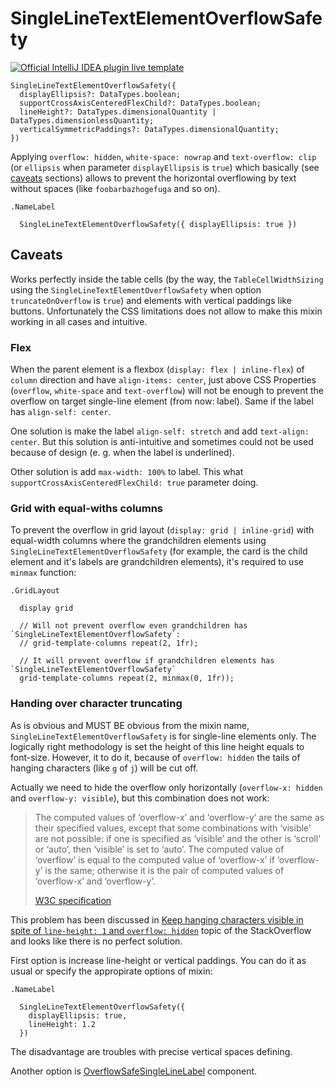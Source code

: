 # SingleLineTextElementOverflowSafety

[![Official IntelliJ IDEA plugin live template](https://img.shields.io/badge/IntelliJ_IDEA_Live_Template-slteos-blue.svg?style=flat)](https://plugins.jetbrains.com/plugin/17677-yamato-daiwa-frontend)

```
SingleLineTextElementOverflowSafety({
  displayEllipsis?: DataTypes.boolean;
  supportCrossAxisCenteredFlexChild?: DataTypes.boolean;
  lineHeight?: DataTypes.dimensionalQuantity | DataTypes.dimensionlessQuantity;
  verticalSymmetricPaddings?: DataTypes.dimensionalQuantity;
})
```

Applying `overflow: hidden`, `white-space: nowrap` and `text-overflow: clip` (or `ellipsis` when parameter `displayEllipsis`
is `true`) which basically (see [caveats](#Caveats) sections) allows to prevent the horizontal overflowing by text without
spaces (like `foobarbazhogefuga` and so on).

```
.NameLabel

  SingleLineTextElementOverflowSafety({ displayEllipsis: true })
```


## Caveats

Works perfectly inside the table cells (by the way, the `TableCellWidthSizing` using the `SingleLineTextElementOverflowSafety`
when option `truncateOnOverflow` is `true`) and elements with vertical paddings like buttons. Unfortunately the CSS limitations
does not allow to make this mixin working in all cases and intuitive.

### Flex

When the parent element is a flexbox (`display: flex | inline-flex`) of `column` direction and have `align-items: center`,
just above CSS Properties (`overflow`, `white-space` and `text-overflow`) will not be enough to prevent the overflow on
target single-line element (from now: label). Same if the label has `align-self: center`.

One solution is make the label `align-self: stretch` and add `text-align: center`.
But this solution is anti-intuitive and sometimes could not be used because of design (e. g. when the label is underlined).

Other solution is add `max-width: 100%` to label. This what `supportCrossAxisCenteredFlexChild: true` parameter doing. 


### Grid with equal-withs columns

To prevent the overflow in grid layout (`display: grid | inline-grid`) with equal-width columns where the grandchildren 
elements using `SingleLineTextElementOverflowSafety` (for example, the card is the child element and it's labels are 
grandchildren elements), it's required to use `minmax` function: 

```stylus
.GridLayout

  display grid
  
  // Will not prevent overflow even grandchildren has `SingleLineTextElementOverflowSafety`:
  // grid-template-columns repeat(2, 1fr); 

  // It will prevent overflow if grandchildren elements has `SingleLineTextElementOverflowSafety`
  grid-template-columns repeat(2, minmax(0, 1fr));
```


### Handing over character truncating

As is obvious and MUST BE obvious from the mixin name, `SingleLineTextElementOverflowSafety` is for single-line elements
only. The logically right methodology is set the height of this line height equals to font-size. However, it to do it,
because of `overflow: hidden` the tails of hanging characters (like `g` of `j`) will be cut off.

Actually we need to hide the overflow only horizontally (`overflow-x: hidden` and `overflow-y: visible`), but this 
combination does not work:

> The computed values of ‘overflow-x’ and ‘overflow-y’ are the same as their specified values, except that some combinations 
> with ‘visible’ are not possible: if one is specified as ‘visible’ and the other is ‘scroll’ or ‘auto’, then ‘visible’ 
> is set to ‘auto’. The computed value of ‘overflow’ is equal to the computed value of ‘overflow-x’ if ‘overflow-y’ is 
> the same; otherwise it is the pair of computed values of ‘overflow-x’ and ‘overflow-y’.
> 
> [W3C specification](https://www.w3.org/TR/css-box-3/#overflow-x)

This problem has been discussed in [Keep hanging characters visible in spite of `line-height: 1` and `overflow: hidden`](https://stackoverflow.com/questions/68667208/keep-hanging-characters-visible-in-spite-of-line-height-1-and-overflow-hidd)
topic of the StackOverflow and looks like there is no perfect solution.

First option is increase line-height or vertical paddings. You can do it as usual or specify the appropirate options
of mixin:

```stylus
.NameLabel
  
  SingleLineTextElementOverflowSafety({
    displayEllipsis: true,
    lineHeight: 1.2
  })
```

The disadvantage are troubles with precise vertical spaces defining.

Another option is [OverflowSafeSingleLineLabel](../../../Components/OverflowSafeSingleLineLabel/OverflowSafeSingleLineLabel.md)
component.

